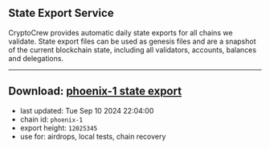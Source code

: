 ## State Export Service
CryptoCrew provides automatic daily state exports for all chains we validate. State export files can be used as genesis files and are a snapshot of the current blockchain state, including all validators, accounts, balances and delegations.

---
**Download: [phoenix-1 state export](https://dl-eu2.ccvalidators.com/SERVICE/terra2/phoenix-1_export_12025345.json)**
---

- last updated: Tue Sep 10 2024 22:04:00
- chain id: `phoenix-1`
- export height: `12025345`
- use for: airdrops, local tests, chain recovery
